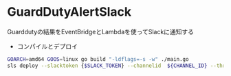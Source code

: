 # GuardDutyAlertSlack

Guarddutyの結果をEventBridgeとLambdaを使ってSlackに通知する

- コンパイルとデプロイ
```bash
GOARCH=amd64 GOOS=linux go build "-ldflags=-s -w" ./main.go
sls deploy --slacktoken {$SLACK_TOKEN} --channelid  ${CHANNEL_ID} --threshold ${THRESHOLD}
```
